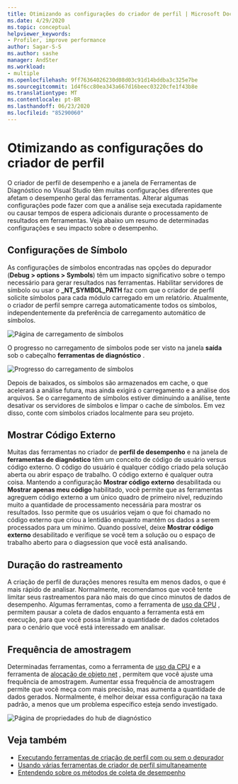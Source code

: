 ```yaml
---
title: Otimizando as configurações do criador de perfil | Microsoft Docs
ms.date: 4/29/2020
ms.topic: conceptual
helpviewer_keywords:
- Profiler, improve performance
author: Sagar-S-S
ms.author: sashe
manager: AndSter
ms.workload:
- multiple
ms.openlocfilehash: 9ff76364026230d08d03c91d14bddba3c325e7be
ms.sourcegitcommit: 1d4f6cc80ea343a667d16beec03220cfe1f43b8e
ms.translationtype: MT
ms.contentlocale: pt-BR
ms.lasthandoff: 06/23/2020
ms.locfileid: "85290060"
---
```

# <a name="optimizing-profiler-settings"></a>Otimizando as configurações do criador de perfil

O criador de perfil de desempenho e a janela de Ferramentas de Diagnóstico no Visual Studio têm muitas configurações diferentes que afetam o desempenho geral das ferramentas. Alterar algumas configurações pode fazer com que a análise seja executada rapidamente ou causar tempos de espera adicionais durante o processamento de resultados em ferramentas. Veja abaixo um resumo de determinadas configurações e seu impacto sobre o desempenho.

## <a name="symbol-settings"></a>Configurações de Símbolo

As configurações de símbolos encontradas nas opções do depurador (**Debug > options > Symbols**) têm um impacto significativo sobre o tempo necessário para gerar resultados nas ferramentas. Habilitar servidores de símbolo ou usar o **_NT_SYMBOL_PATH** faz com que o criador de perfil solicite símbolos para cada módulo carregado em um relatório. Atualmente, o criador de perfil sempre carrega automaticamente todos os símbolos, independentemente da preferência de carregamento automático de símbolos.

![Página de carregamento de símbolos](../profiling/media/symbolloading.png "Carregamento de símbolos")

O progresso no carregamento de símbolos pode ser visto na janela **saída** sob o cabeçalho **ferramentas de diagnóstico** .

![Progresso do carregamento de símbolos](../profiling/media/symbolloadingprogress.png "Progresso do carregamento de símbolos")

Depois de baixados, os símbolos são armazenados em cache, o que acelerará a análise futura, mas ainda exigirá o carregamento e a análise dos arquivos. Se o carregamento de símbolos estiver diminuindo a análise, tente desativar os servidores de símbolos e limpar o cache de símbolos. Em vez disso, conte com símbolos criados localmente para seu projeto.

## <a name="show-external-code"></a>Mostrar Código Externo

Muitas das ferramentas no criador de **perfil de desempenho** e na janela de **ferramentas de diagnóstico** têm um conceito de código de usuário versus código externo. O código do usuário é qualquer código criado pela solução aberta ou abrir espaço de trabalho. O código externo é qualquer outra coisa. Mantendo a configuração **Mostrar código externo** desabilitada ou **Mostrar apenas meu código** habilitado, você permite que as ferramentas agreguem código externo a um único quadro de primeiro nível, reduzindo muito a quantidade de processamento necessária para mostrar os resultados. Isso permite que os usuários vejam o que foi chamado no código externo que criou a lentidão enquanto mantém os dados a serem processados para um mínimo. Quando possível, deixe **Mostrar código externo** desabilitado e verifique se você tem a solução ou o espaço de trabalho aberto para o diagsession que você está analisando.

## <a name="trace-duration"></a>Duração do rastreamento

A criação de perfil de durações menores resulta em menos dados, o que é mais rápido de analisar. Normalmente, recomendamos que você tente limitar seus rastreamentos para não mais do que cinco minutos de dados de desempenho. Algumas ferramentas, como a ferramenta de [uso da CPU](../profiling/cpu-usage.md) , permitem pausar a coleta de dados enquanto a ferramenta está em execução, para que você possa limitar a quantidade de dados coletados para o cenário que você está interessado em analisar.

## <a name="sampling-frequency"></a>Frequência de amostragem

Determinadas ferramentas, como a ferramenta de [uso da CPU](../profiling/cpu-usage.md) e a ferramenta de [alocação de objeto net](../profiling/dotnet-alloc-tool.md) , permitem que você ajuste uma frequência de amostragem. Aumentar essa frequência de amostragem permite que você meça com mais precisão, mas aumenta a quantidade de dados gerados. Normalmente, é melhor deixar essa configuração na taxa padrão, a menos que um problema específico esteja sendo investigado.

![Página de propriedades do hub de diagnóstico](../profiling/media/diaghubpropertiespage.png "Página de propriedades do hub de diagnóstico")

## <a name="see-also"></a>Veja também

- [Executando ferramentas de criação de perfil com ou sem o depurador](../profiling/running-profiling-tools-with-or-without-the-debugger.md)
- [Usando várias ferramentas de criador de perfil simultaneamente](../profiling/use-multiple-profiler-tools-simultaneously.md)
- [Entendendo sobre os métodos de coleta de desempenho](../profiling/understanding-performance-collection-methods-perf-profiler.md)
